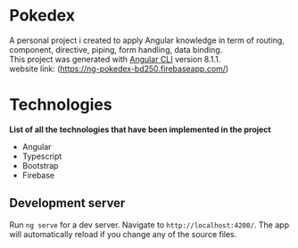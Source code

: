 # Pokedex
A personal project i created to apply Angular knowledge in term of routing, component, directive, piping, form handling, data binding.
<br>
This project was generated with [Angular CLI](https://github.com/angular/angular-cli) version 8.1.1.
<br>
website link: (https://ng-pokedex-bd250.firebaseapp.com/)

# Technologies
__List of all the technologies that have been implemented in the project__
* Angular 
* Typescript
* Bootstrap
* Firebase

## Development server

Run `ng serve` for a dev server. Navigate to `http://localhost:4200/`. The app will automatically reload if you change any of the source files.

